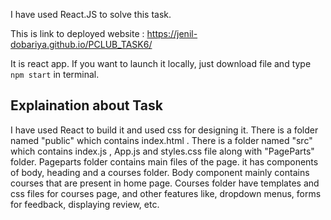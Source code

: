 I have used React.JS to solve this task.

This is link to deployed website : https://jenil-dobariya.github.io/PCLUB_TASK6/

It is react app. If you want to launch it locally, just download file and type ```npm start``` in terminal.

## Explaination about Task

I have used React to build it and used css for designing it. There is a folder named "public" which contains index.html . There is a folder named "src" which contains index.js , App.js and styles.css file along with "PageParts" folder. Pageparts folder contains main files of the page. it has components of body, heading and a courses folder. Body component mainly contains courses that are present in home page. Courses folder have templates and css files for courses page, and other features like, dropdown menus, forms for feedback, displaying review, etc.
